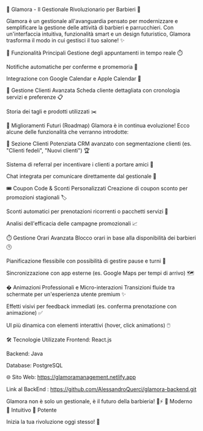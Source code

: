 💈 Glamora - Il Gestionale Rivoluzionario per Barbieri 🚀

Glamora è un gestionale all'avanguardia pensato per modernizzare e semplificare la gestione delle attività di barbieri e parrucchieri. Con un'interfaccia intuitiva, funzionalità smart e un design futuristico, Glamora trasforma il modo in cui gestisci il tuo salone! ✨

🌟 Funzionalità Principali
Gestione degli appuntamenti in tempo reale ⏱️

Notifiche automatiche per conferme e promemoria 📲

Integrazione con Google Calendar e Apple Calendar 📆

👥 Gestione Clienti Avanzata
Scheda cliente dettagliata con cronologia servizi e preferenze 📋

Storia dei tagli e prodotti utilizzati ✂️

🚀 Miglioramenti Futuri (Roadmap)
Glamora è in continua evoluzione! Ecco alcune delle funzionalità che verranno introdotte:

👥 Sezione Clienti Potenziata
CRM avanzato con segmentazione clienti (es. "Clienti fedeli", "Nuovi clienti") 🏆

Sistema di referral per incentivare i clienti a portare amici 👫

Chat integrata per comunicare direttamente dal gestionale 💬

🎟️ Coupon Code & Sconti Personalizzati
Creazione di coupon sconto per promozioni stagionali 🏷️

Sconti automatici per prenotazioni ricorrenti o pacchetti servizi 💎

Analisi dell'efficacia delle campagne promozionali 📈

⏱️ Gestione Orari Avanzata
Blocco orari in base alla disponibilità dei barbieri 🕒

Pianificazione flessibile con possibilità di gestire pause e turni 🔄

Sincronizzazione con app esterne (es. Google Maps per tempi di arrivo) 🗺️

� Animazioni Professionali e Micro-interazioni
Transizioni fluide tra schermate per un'esperienza utente premium ✨

Effetti visivi per feedback immediati (es. conferma prenotazione con animazione) ✅

UI più dinamica con elementi interattivi (hover, click animations) 🖱️

🛠️ Tecnologie Utilizzate
Frontend: React.js 

Backend: Java

Database: PostgreSQL

🌐 Sito Web: https://glamoramanagement.netlify.app

Link al BackEnd : https://github.com/AlessandroQuerci/glamora-backend.git

Glamora non è solo un gestionale, è il futuro della barbieria! 💈⚡
🔹 Moderno
🔹 Intuitivo
🔹 Potente

Inizia la tua rivoluzione oggi stesso! 🎉

